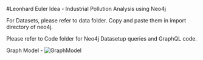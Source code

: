 #Leonhard Euler Idea - Industrial Pollution Analysis using Neo4j

For Datasets, please refer to data folder. Copy and paste them in import directory of neo4j.

Please refer to Code folder for Neo4j Datasetup queries and GraphQL code.

Graph Model -
![GraphModel](https://user-images.githubusercontent.com/85310413/120696941-c0156e80-c4ca-11eb-9700-44d70d47f426.png)

